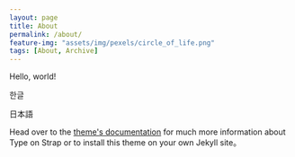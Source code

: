 ```yaml
---
layout: page
title: About
permalink: /about/
feature-img: "assets/img/pexels/circle_of_life.png"
tags: [About, Archive]
---
```


Hello, world!

한글

日本語

Head over to the [theme's documentation](https://github.io/sylhare/Type-on-Strap) for much more information about Type on Strap or to install this theme on your own Jekyll site。


